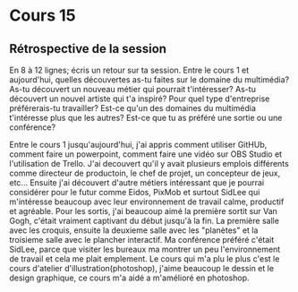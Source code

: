 # Cours 15
## Rétrospective de la session

En 8 à 12 lignes; écris un retour sur ta session. Entre le cours 1 et aujourd'hui, quelles découvertes as-tu faites sur le domaine du multimédia? As-tu découvert un nouveau métier qui pourrait t'intéresser? As-tu découvert un nouvel artiste qui t'a inspiré? Pour quel type d'entreprise préférerais-tu travailler? Est-ce qu'un des domaines du multimédia t'intéresse plus que les autres? Est-ce que tu as préféré une sortie ou une conférence? 


Entre le cours 1 jusqu'aujourd'hui, j'ai appris comment utiliser GitHUb, comment faire un powerpoint, comment faire une vidéo sur OBS Studio et l'utilisation de Trello.
J'ai decouvert qu'il y avait plusieurs emplois différents comme directeur de productoin, le chef de projet, un concepteur de jeux, etc... Ensuite j'ai découvert d'autre métiers intéressant que je pourrai considérer pour le futur comme Eidos, PixMob et surtout SidLee qui m'intéresse beaucoup avec leur environnement de travail calme, productif et agréable. Pour les sortis, j'ai beaucoup aimé la première sortit sur Van Gogh, c'était vraiment captivant du début jusqu'à la fin. La première salle avec les croquis, ensuite la deuxieme salle avec les "planètes" et la troisieme salle avec le plancher interactif. Ma conférence préféré c'était SidLee, parce que visiter les bureaux ma montrer un peu l'environnement de travail et cela me plait emplement. Le cours qui m'a plu le plus c'est le cours d'atelier d'illustration(photoshop),
j'aime beaucoup le dessin et le design graphique, ce cours m'a aidé a m'amélioré en photoshop.
